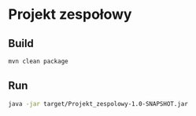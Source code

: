 # Projekt zespołowy

## Build

```bash
mvn clean package
```

## Run

```bash
java -jar target/Projekt_zespolowy-1.0-SNAPSHOT.jar
```